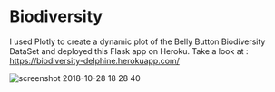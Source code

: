 # Biodiversity

I used Plotly to create a dynamic plot of the Belly Button Biodiversity DataSet and deployed this Flask app on Heroku.
Take a look at : https://biodiversity-delphine.herokuapp.com/

![screenshot 2018-10-28 18 28 40](https://user-images.githubusercontent.com/38790598/47623442-978d9280-dadf-11e8-91ef-1f8896f08935.png)

